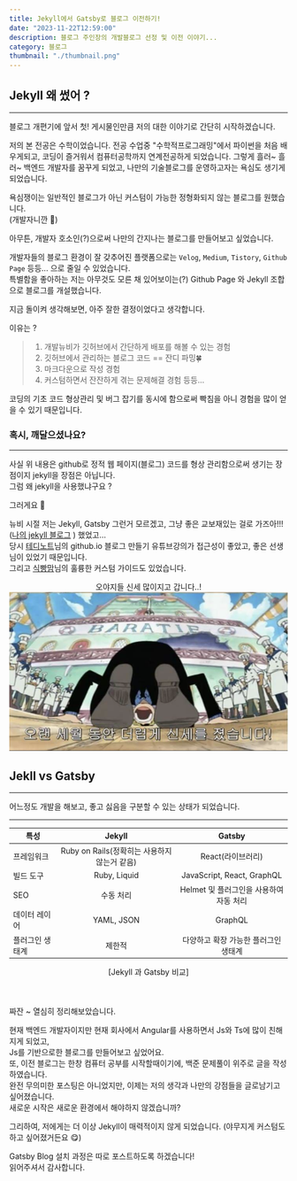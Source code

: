 ```yaml
---
title: Jekyll에서 Gatsby로 블로그 이전하기!
date: "2023-11-22T12:59:00"
description: 블로그 주인장의 개발블로그 선정 및 이전 이야기...
category: 블로그
thumbnail: "./thumbnail.png"
---
```


## Jekyll 왜 썼어 ?
---
블로그 개편기에 앞서 첫! 게시물인만큼 저의 대한 이야기로 간단히 시작하겠습니다.

저의 본 전공은 수학이었습니다. 전공 수업중 "수학적프로그래밍"에서 파이썬을 처음 배우게되고, 코딩이 즐거워서 컴퓨터공학까지 연계전공하게 되었습니다.
그렇게 흘러~ 흘러~ 백엔드 개발자를 꿈꾸게 되었고, 나만의 기술블로그를 운영하고자는 욕심도 생기게 되었습니다.

욕심쟁이는 일반적인 블로그가 아닌 커스텀이 가능한 정형화되지 않는 블로그를 원했습니다.  
(개발자니깐 😤)

아무튼, 개발자 호소인(?)으로써 나만의 간지나는 블로그를 만들어보고 싶었습니다.

개발자들의 블로그 환경이 잘 갖추어진 플랫폼으로는 `Velog`, `Medium`, `Tistory`, `Github Page` 등등... 으로 줄일 수 있었습니다.  
특별함을 좋아하는 저는 아무것도 모른 채 있어보이는(?) Github Page 와 Jekyll 조합으로 블로그를 개설했습니다.

지금 돌이켜 생각해보면, 아주 잘한 결정이었다고 생각합니다.

이유는 ?
  > 1. 개발뉴비가 깃허브에서 간단하게 배포를 해볼 수 있는 경험
  > 2. 깃허브에서 관리하는 블로그 코드 == 잔디 파밍🍀
  > 3. 마크다운으로 작성 경험
  > 4. 커스텀하면서 잔잔하게 겪는 문제해결 경험
  등등...

코딩의 기초 코드 형상관리 및 버그 잡기를 동시에 함으로써 빡침을 아니 경험을 많이 얻을 수 있기 때문입니다.

### 혹시, 깨달으셨나요?
---
사실 위 내용은 github로 정적 웹 페이지(블로그) 코드를 형상 관리함으로써 생기는 장점이지 jekyll을 장점은 아닙니다.  
그럼 왜 jekyll을 사용했냐구요 ?  

그러게요 🥲   

뉴비 시절 저는 Jekyll, Gatsby 그런거 모르겠고, 그냥 좋은 교보재있는 걸로 가즈아!!!([나의 jekyll 블로그](https://geunskoo.github.io/) ) 했었고...  
당시 [테디노트](https://www.youtube.com/results?search_query=%ED%85%8C%EB%94%94%EB%85%B8%ED%8A%B8+%EA%B9%83%ED%97%88%EB%B8%8C+%EB%B8%94%EB%A1%9C%EA%B7%B8)님의 github.io 블로그 만들기 유튜브강의가 접근성이 좋았고, 좋은 선생님이 있었기 때문입니다.  
그리고 [식빵맘](https://ansohxxn.github.io/)님의 훌륭한 커스텀 가이드도 있었습니다.  

<center>오야지들 신세 많이지고 갑니다..!</center>
<img src="oyag.png">
  
## Jekll vs Gatsby
---
어느정도 개발을 해보고, 좋고 싫음을 구분할 수 있는 상태가 되었습니다.  

--- 
| 특성                   | Jekyll                           | Gatsby                                  |
|------------------------|:--------------------------------:|:----------------------------------------:|
| 프레임워크  | Ruby on Rails(정확히는 사용하지 않는거 같음)                     | React(라이브러리)                                   |
| 빌드 도구              | Ruby, Liquid                     | JavaScript, React, GraphQL             |
| SEO                    | 수동 처리                        | Helmet 및 플러그인을 사용하여 자동 처리 |
| 데이터 레이어           | YAML, JSON                       | GraphQL                                 |
| 플러그인 생태계        | 제한적                           | 다양하고 확장 가능한 플러그인 생태계     |

<center>[Jekyll 과 Gatsby 비교]</center>
<br/>
<br/>  
<br/>
짜잔 ~ 열심히 정리해보았습니다.  
  
현재 백엔드 개발자이지만 현재 회사에서 Angular를 사용하면서 Js와 Ts에 많이 친해지게 되었고,  
Js를 기반으로한 블로그를 만들어보고 싶었어요.  
또, 이전 블로그는 한창 컴퓨터 공부를 시작할때이기에, 백준 문제풀이 위주로 글을 작성하였습니다.  
완전 무의미한 포스팅은 아니었지만, 이제는 저의 생각과 나만의 강점들을 글로남기고 싶어졌습니다.  
새로운 시작은 새로운 환경에서 해야하지 않겠습니까?  

그리하여, 저에게는 더 이상 Jekyll이 매력적이지 않게 되었습니다. 
(야무지게 커스텀도 하고 싶어졌거든요 😋)

Gatsby Blog 설치 과정은 따로 포스트하도록 하겠습니다!  
읽어주셔서 감사합니다.





